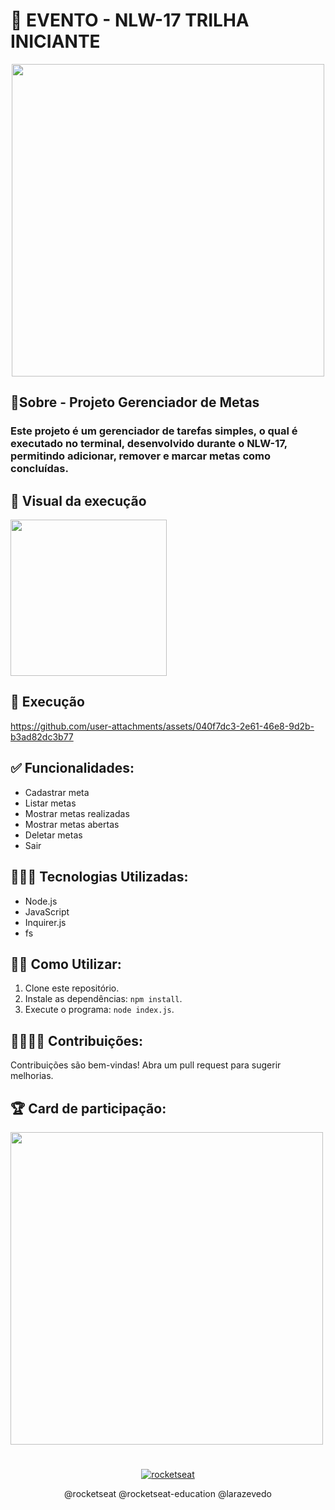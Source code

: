  # 💟 EVENTO - NLW-17 TRILHA INICIANTE

 <div align="center">
<img src="https://github.com/user-attachments/assets/8386950d-0679-4a9d-bb3b-c9b7e6f0fbfb" height="500">
</div>


 ## 🚀Sobre - Projeto Gerenciador de Metas

### Este projeto é um gerenciador de tarefas simples, o qual é executado no terminal, desenvolvido durante o NLW-17, permitindo adicionar, remover e marcar metas como concluídas.

 ## 🤩 Visual da execução
 <img src="https://github.com/user-attachments/assets/70e79581-0499-4628-94ad-8ea05855675c" height="250">

 ## 🚀 Execução 
https://github.com/user-attachments/assets/040f7dc3-2e61-46e8-9d2b-b3ad82dc3b77

## ✅ Funcionalidades:

* Cadastrar meta
* Listar metas
* Mostrar metas realizadas
* Mostrar metas abertas
* Deletar metas
* Sair

## 👨🏽‍💻 Tecnologias Utilizadas:

* Node.js
* JavaScript
* Inquirer.js
* fs

## ✍🏽 Como Utilizar:

1. Clone este repositório.
2. Instale as dependências: `npm install`.
3. Execute o programa: `node index.js`.

## 🫱🏾‍🫲🏽 Contribuições:

Contribuições são bem-vindas! Abra um pull request para sugerir melhorias.

## 🏆 Card de participação:
<img src="https://github.com/user-attachments/assets/34bb2569-3044-479d-8ed6-820077f24bf5" height="500">

#
 <div align="center">
  
   [![rocketseat](https://img.shields.io/badge/-Créditos%20:%20Rocketseat-A020F0?style=for-the-badge&logo=rocketseat&Color=white)](https://github.com/rocketseat-education)
</div>


 <div align="center">
   @rocketseat 
   @rocketseat-education
   @larazevedo
</div>
